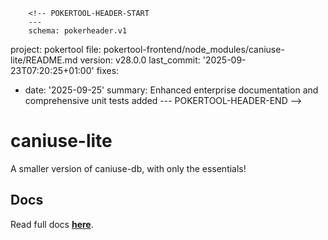         <!-- POKERTOOL-HEADER-START
        ---
        schema: pokerheader.v1
project: pokertool
file: pokertool-frontend/node_modules/caniuse-lite/README.md
version: v28.0.0
last_commit: '2025-09-23T07:20:25+01:00'
fixes:
- date: '2025-09-25'
  summary: Enhanced enterprise documentation and comprehensive unit tests added
        ---
        POKERTOOL-HEADER-END -->
# caniuse-lite

A smaller version of caniuse-db, with only the essentials!

## Docs
Read full docs **[here](https://github.com/browserslist/caniuse-lite#readme)**.
